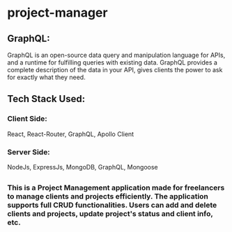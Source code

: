 # project-manager

## GraphQL:
  GraphQL is an open-source data query and manipulation language for APIs, and a runtime for fulfilling queries with existing data.  GraphQL provides a complete description of the data in your API, gives clients the power to ask for exactly what they need.

## Tech Stack Used:
### Client Side: 
   React, React-Router, GraphQL, Apollo Client
### Server Side: 
  NodeJs, ExpressJs, MongoDB, GraphQL, Mongoose
##
### This is a Project Management application made for freelancers to manage clients and projects efficiently. The application supports full CRUD functionalities. Users can add and delete clients and projects, update project's status and client info, etc.
